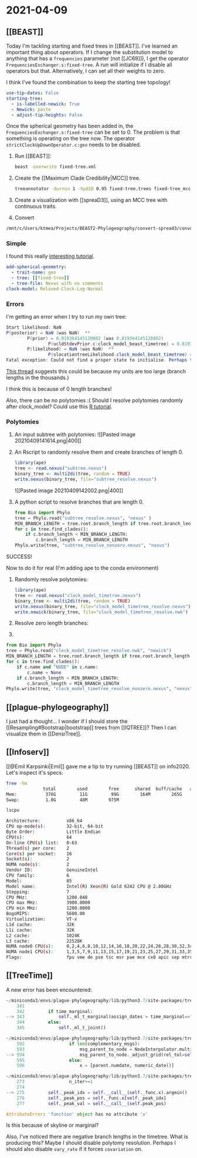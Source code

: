 # 2021-04-09

## [[BEAST]]

Today I'm tackling starting and fixed trees in [[BEAST]]. I've learned an important thing about operators. If I change the substitution model to anything that has a ```frequencies``` parameter (not [[JC69]]), I get the operator ```FrequenciesExchanger.s:fixed-tree```. A run will initialize if I disable all operators but that. Alternatively, I can set all their weights to zero.

I think I've found the combination to keep the starting tree topology!
```yaml
use-tip-dates: False
starting-tree:
  - is-labelled-newick: True
  - Newick: paste
  - adjust-tip-heights: False
```

Once the spherical geometry has been added in, the ```FrequenciesExchanger.s:fixed-tree``` can be set to 0. The problem is that something is operating on the tree now. The operator ```strictClockUpDownOperator.c:geo``` needs to be disabled.

1. Run [[BEAST]]:

	```bash
	beast -overwrite fixed-tree.xml
	```
	
1. Create the [[Maximum Clade Credibility|MCC]] tree.

	```bash
	treeannotator -burnin 1 -hpd2D 0.95 fixed-tree.trees fixed-tree_mcc-hpd95.nex
	```

1. Create a visualization with [[spreaD3]], using an MCC tree with continuous traits.

1. Convert

```bash
/mnt/c/Users/ktmea/Projects/BEAST2-Phylogeography/convert-spread3/convert-spread3.sh
```

### Simple

I found this really [interesting tutorial](https://github.com/BEAST2-Dev/beast-geo/blob/master/doc/tutorial/phylogeography_transform.tex).

```yaml
add-spherical-geometry:
  - trait-name: geo
  - tree: [[fixed-tree]]
  - tree-file: Nexus with no comments
clock-model: Relaxed-Clock-Log-Normal
```

### Errors

I'm getting an error when I try to run my own tree:

```java
Start likelihood: NaN
P(posterior) = NaN (was NaN)  **
        P(prior) = 0.819364145120802 (was 0.819364145120802)
                P(ucldStdevPrior.c:clock_model_beast_timetree) = 0.819364145120802 (was 0.819364145120802)
        P(likelihood) = NaN (was NaN)  **
                P(slocationtreeLikelihood.clock_model_beast_timetree) = NaN (was NaN)  **
Fatal exception: Could not find a proper state to initialise. Perhaps try another seed.
```

[This thread](https://www.beast2.org/2018/07/04/fatal-errors.html) suggests this could be because my units are too large (branch lengths in the thousands.)

I think this is because of 0 length branches!

Also, there can be no polytomies :( Should I resolve polytomies randomly after clock_model? Could use this [R tutorial](http://www.r-phylo.org/wiki/HowTo/DataTreeManipulation#How_can_I_resolve_polytomies_in_my_phylogeny.3F).

### Polytomies

1. An input subtree with polytomies:
	![[Pasted image 20210409141614.png|400]]
1. An Rscript to randomly resolve them and create branches of length 0.

	```R
	library(ape)  
	tree <- read.nexus("subtree.nexus")
	binary_tree <- multi2di(tree, random = TRUE)
	write.nexus(binary_tree, file="subtree_resolve.nexus")
	```

	![[Pasted image 20210409142002.png|400]]
1. A python script to resolve branches that are length 0.
	```python
	from Bio import Phylo
	tree = Phylo.read("subtree_resolve.nexus", "nexus" )
	MIN_BRANCH_LENGTH = tree.root.branch_length if tree.root.branch_length != 0 else 0.001
	for c in tree.find_clades():
		if c.branch_length < MIN_BRANCH_LENGTH:
			c.branch_length = MIN_BRANCH_LENGTH
	Phylo.write(tree, "subtree_resolve_nonzero.nexus", "nexus")		
	```

SUCCESS!

Now to do it for real (I'm adding ape to the conda environment)

1. Randomly resolve polytomies:
	```R
	library(ape)  
	tree <- read.nexus("clock_model_timetree.nexus")
	binary_tree <- multi2di(tree, random = TRUE)
	write.nexus(binary_tree, file="clock_model_timetree_resolve.nexus")
	write.newick(binary_tree, file="clock_model_timetree_resolve.nwk")
	```

1. Resolve zero length branches:
2. 
```python
from Bio import Phylo
tree = Phylo.read("clock_model_timetree_resolve.nwk", "newick")
MIN_BRANCH_LENGTH = tree.root.branch_length if tree.root.branch_length != 0 else 0.001
for c in tree.find_clades():
	if c.name and "NODE" in c.name:
		c.name = None
	if c.branch_length < MIN_BRANCH_LENGTH:
		c.branch_length = MIN_BRANCH_LENGTH
Phylo.write(tree, "clock_model_timetree_resolve_nonzero.nexus", "nexus")			
```

## [[plague-phylogeography]]

I just had a thought... I wonder if I should store the [[Resampling#Bootstrap|bootstrap]] trees from [[IQTREE]]? Then I can visualize them in [[DensiTree]].

## [[Infoserv]]

[[@Emil Karpsinki|Emil]] gave me a tip to try running [[BEAST]] on info2020. Let's inspect it's specs:

```bash
free -hm
              total        used        free      shared  buff/cache   available
Mem:           376G         11G         99G        164M        265G        364G
Swap:          1.0G         48M        975M
```

```bash
lscpu

Architecture:          x86_64
CPU op-mode(s):        32-bit, 64-bit
Byte Order:            Little Endian
CPU(s):                64
On-line CPU(s) list:   0-63
Thread(s) per core:    2
Core(s) per socket:    16
Socket(s):             2
NUMA node(s):          2
Vendor ID:             GenuineIntel
CPU family:            6
Model:                 85
Model name:            Intel(R) Xeon(R) Gold 6242 CPU @ 2.80GHz
Stepping:              7
CPU MHz:               1200.048
CPU max MHz:           3900.0000
CPU min MHz:           1200.0000
BogoMIPS:              5600.00
Virtualization:        VT-x
L1d cache:             32K
L1i cache:             32K
L2 cache:              1024K
L3 cache:              22528K
NUMA node0 CPU(s):     0,2,4,6,8,10,12,14,16,18,20,22,24,26,28,30,32,34,36,38,40,42,44,46,48,50,52,54,56,58,60,62
NUMA node1 CPU(s):     1,3,5,7,9,11,13,15,17,19,21,23,25,27,29,31,33,35,37,39,41,43,45,47,49,51,53,55,57,59,61,63
Flags:                 fpu vme de pse tsc msr pae mce cx8 apic sep mtrr pge mca cmov pat pse36 clflush dts acpi mmx fxsr sse sse2 ss ht tm pbe syscall nx pdpe1gb rdtscp lm constant_tsc art arch_perfmon pebs bts rep_good nopl xtopology nonstop_tsc aperfmperf eagerfpu pni pclmulqdq dtes64 monitor ds_cpl vmx smx est tm2 ssse3 sdbg fma cx16 xtpr pdcm pcid dca sse4_1 sse4_2 x2apic movbe popcnt tsc_deadline_timer aes xsave avx f16c rdrand lahf_lm abm 3dnowprefetch epb cat_l3 cdp_l3 invpcid_single intel_ppin intel_pt ssbd mba ibrs ibpb stibp ibrs_enhanced tpr_shadow vnmi flexpriority ept vpid fsgsbase tsc_adjust bmi1 hle avx2 smep bmi2 erms invpcid rtm cqm mpx rdt_a avx512f avx512dq rdseed adx smap clflushopt clwb avx512cd avx512bw avx512vl xsaveopt xsavec xgetbv1 cqm_llc cqm_occup_llc cqm_mbm_total cqm_mbm_local dtherm ida arat pln pts pku ospke avx512_vnni md_clear spec_ctrl intel_stibp flush_l1d arch_capabilities
```

## [[TreeTime]]

A new error has been encountered:

```python
~/miniconda3/envs/plague-phylogeography/lib/python3.7/site-packages/treetime/clock_tree.py in make_time_tree(self, time_marginal, clock_rate, **kwargs)
    341 
    342         if time_marginal:
--> 343             self._ml_t_marginal(assign_dates = time_marginal=="assign")
    344         else:
    345             self._ml_t_joint()

~/miniconda3/envs/plague-phylogeography/lib/python3.7/site-packages/treetime/clock_tree.py in _ml_t_marginal(self, assign_dates)
    592                 if len(complementary_msgs):
    593                     msg_parent_to_node = NodeInterpolator.multiply(complementary_msgs)
--> 594                     msg_parent_to_node._adjust_grid(rel_tol=self.rel_tol_prune)
    595                 else:
    596                     x = [parent.numdate, numeric_date()]

~/miniconda3/envs/plague-phylogeography/lib/python3.7/site-packages/treetime/distribution.py in _adjust_grid(self, rel_tol, yc)
    273                 n_iter+=1
    274 
--> 275         self._peak_idx = self.__call__(self._func.x).argmin()
    276         self._peak_pos = self._func.x[self._peak_idx]
    277         self._peak_val = self.__call__(self.peak_pos)

AttributeError: 'function' object has no attribute 'x'
```

Is this because of skyline or marginal?

Also, I've noticed there are negative branch lengths in the timetree. What is producing this? Maybe I should disable polytomy resolution. Perhaps I should also disable ```vary_rate``` if it forces ```covariation``` on.